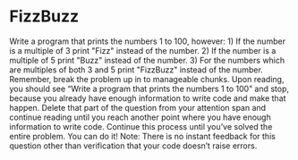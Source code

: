 # FizzBuzz
Write a program that prints the numbers 1 to 100, however:  1) If the number is a multiple of 3 print "Fizz" instead of the number. 2) If the number is a multiple of 5 print "Buzz" instead of the number. 3) For the numbers which are multiples of both 3 and 5 print "FizzBuzz" instead of the number.  Remember, break the problem up in to manageable chunks. Upon reading, you should see “Write a program that prints the numbers 1 to 100” and stop, because you already have enough information to write code and make that happen. Delete that part of the question from your attention span and continue reading until you reach another point where you have enough information to write code. Continue this process until you’ve solved the entire problem. You can do it!  Note: There is no instant feedback for this question other than verification that your code doesn’t raise errors.
